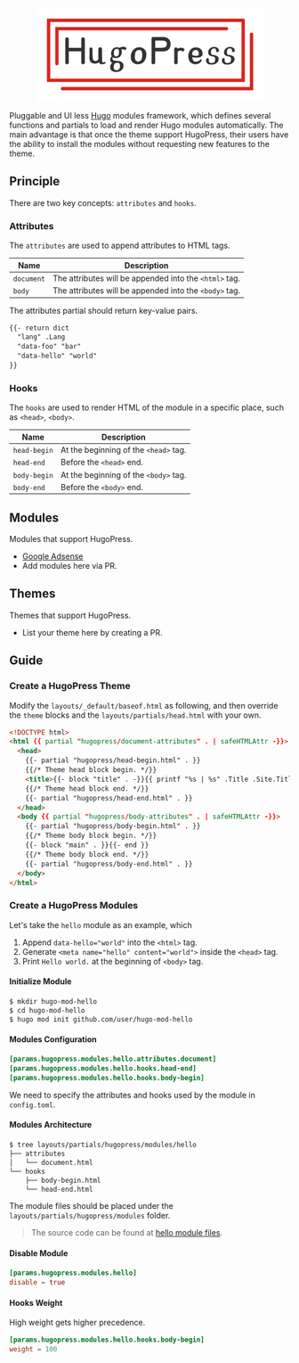 <p align="center">
    <img src="logo.png">
</p>

Pluggable and UI less [Hugo](https://gohugo.io/) modules framework, which defines several functions and partials to load and render Hugo modules automatically.
The main advantage is that once the theme support HugoPress, their users have the ability to install the modules without requesting new features to the theme.

## Principle

There are two key concepts: `attributes` and `hooks`.

### Attributes

The `attributes` are used to append attributes to HTML tags.

| Name | Description
|---|---
| `document` | The attributes will be appended into the `<html>` tag.
| `body` | The attributes will be appended into the `<body>` tag.

The attributes partial should return key-value pairs.

```html
{{- return dict
  "lang" .Lang
  "data-foo" "bar"
  "data-hello" "world"
}}
```

### Hooks

The `hooks` are used to render HTML of the module in a specific place, such as `<head>`, `<body>`.

| Name | Description
|---|---
| `head-begin` | At the beginning of the `<head>` tag.
| `head-end` | Before the `<head>` end.
| `body-begin` | At the beginning of the `<body>` tag.
| `body-end` | Before the `<body>` end.

## Modules

Modules that support HugoPress.

- [Google Adsense](https://github.com/razonyang/hugo-mod-google-adsense)
- Add modules here via PR.

## Themes

Themes that support HugoPress.

- List your theme here by creating a PR.

## Guide

### Create a HugoPress Theme

Modify the `layouts/_default/baseof.html` as following, and then override the `theme` blocks and the `layouts/partials/head.html` with your own.

```html
<!DOCTYPE html>
<html {{ partial "hugopress/document-attributes" . | safeHTMLAttr -}}>
  <head>
    {{- partial "hugopress/head-begin.html" . }}
    {{/* Theme head block begin. */}}
    <title>{{- block "title" . -}}{{ printf "%s | %s" .Title .Site.Title }}{{- end -}}</title>
    {{/* Theme head block end. */}}
    {{- partial "hugopress/head-end.html" . }}
  </head>
  <body {{ partial "hugopress/body-attributes" . | safeHTMLAttr -}}>
    {{- partial "hugopress/body-begin.html" . }}
    {{/* Theme body block begin. */}}
    {{- block "main" . }}{{- end }}
    {{/* Theme body block end. */}}
    {{- partial "hugopress/body-end.html" . }}
  </body>
</html>
```

### Create a HugoPress Modules

Let's take the `hello` module as an example, which

1. Append `data-hello="world"` into the `<html>` tag.
1. Generate `<meta name="hello" content="world">` inside the `<head>` tag.
1. Print `Hello world.` at the beginning of `<body>` tag.

#### Initialize Module

```
$ mkdir hugo-mod-hello
$ cd hugo-mod-hello
$ hugo mod init github.com/user/hugo-mod-hello
```

#### Modules Configuration

```toml
[params.hugopress.modules.hello.attributes.document]
[params.hugopress.modules.hello.hooks.head-end]
[params.hugopress.modules.hello.hooks.body-begin]
```

We need to specify the attributes and hooks used by the module in `config.toml`.

#### Modules Architecture

```
$ tree layouts/partials/hugopress/modules/hello
├── attributes
│   └── document.html
└── hooks
    ├── body-begin.html
    └── head-end.html
```

The module files should be placed under the `layouts/partials/hugopress/modules` folder.

> The source code can be found at [hello module files](exampleSite/layouts/partials/hugopress/modules/hello).

#### Disable Module

```toml
[params.hugopress.modules.hello]
disable = true
```

#### Hooks Weight

High weight gets higher precedence.

```toml
[params.hugopress.modules.hello.hooks.body-begin]
weight = 100
```
